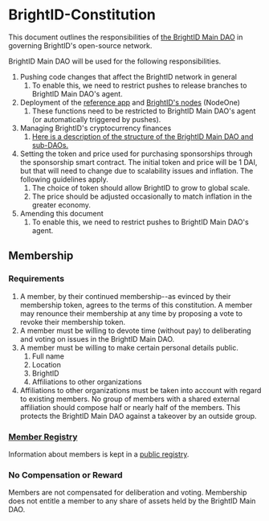 # BrightID-Constitution
This document outlines the responsibilities of [the BrightID Main DAO](https://mainnet.aragon.org/#/brightid) in governing BrightID's open-source network.

BrightID Main DAO will be used for the following responsibilities.

1. Pushing code changes that affect the BrightID network in general
    1. To enable this, we need to restrict pushes to release branches to BrightID Main DAO's agent.
1. Deployment of the [reference app](https://github.com/BrightID/BrightID) and [BrightID's nodes](https://github.com/BrightID/BrightID-Node) (NodeOne)
    1. These functions need to be restricted to BrightID Main DAO's agent (or automatically triggered by pushes).
1. Managing BrightID's cryptocurrency finances
    1. [Here is a description of the structure of the BrightID Main DAO and sub-DAOs.](https://docs.google.com/document/d/1F8rrUcrAIsKEVmxvfx8sLf2JyqAmtoAmfssDwZ0b2TM/edit?usp=sharing)
1. Setting the token and price used for purchasing sponsorships through the sponsorship smart contract. The initial token and price will be 1 DAI, but that will need to change due to scalability issues and inflation. The following guidelines apply.
    1. The choice of token should allow BrightID to grow to global scale.
    1. The price should be adjusted occasionally to match inflation in the greater economy.
1. Amending this document
    1. To enable this, we need to restrict pushes to BrightID Main DAO's agent.

## Membership
### Requirements
1. A member, by their continued membership--as evinced by their membership token, agrees to the terms of this constitution. A member may renounce their membership at any time by proposing a vote to revoke their membership token.
1. A member must be willing to devote time (without pay) to deliberating and voting on issues in the BrightID Main DAO.
1. A member must be willing to make certain personal details public.
    1. Full name
    1. Location
    1. BrightID
    1. Affiliations to other organizations
1. Affiliations to other organizations must be taken into account with regard to existing members. No group of members with a shared external affiliation should compose half or nearly half of the members. This protects the BrightID Main DAO against a takeover by an outside group.
### [Member Registry](https://docs.google.com/spreadsheets/d/1z75VFvDPQK5oFmqpQ8vE_KUkHUSKdobNCchQR-gtPec/edit?usp=sharing)
Information about members is kept in a [public registry](https://docs.google.com/spreadsheets/d/1z75VFvDPQK5oFmqpQ8vE_KUkHUSKdobNCchQR-gtPec/edit?usp=sharing). 
### No Compensation or Reward
Members are not compensated for deliberation and voting. Membership does not entitle a member to any share of assets held by the BrightID Main DAO.
